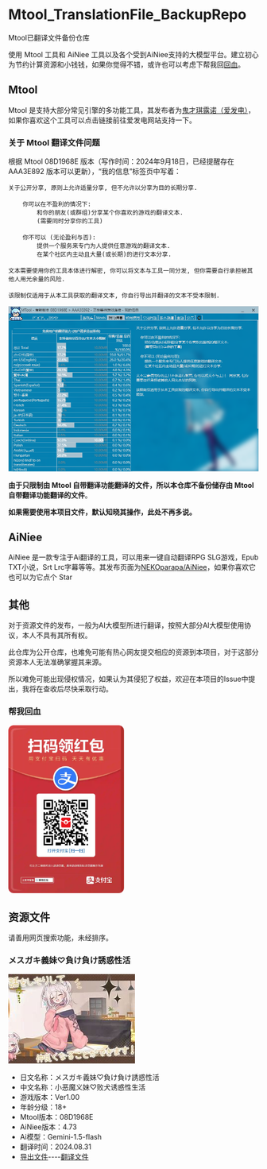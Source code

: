 # Mtool_TranslationFile_BackupRepo
Mtool已翻译文件备份仓库

使用 Mtool 工具和 AiNiee 工具以及各个受到AiNiee支持的大模型平台。建立初心为节约计算资源和小钱钱，如果你觉得不错，或许也可以考虑下帮我回[回血](https://github.com/Huiaei/Mtool_TranslationFile_BackupRepo/edit/main/README.md#%E5%B8%AE%E6%88%91%E5%9B%9E%E8%A1%80)。

## Mtool

Mtool 是支持大部分常见引擎的多功能工具，其发布者为[鬼才琪露诺（爱发电）](https://afdian.com/a/AdventCirno?tab=home)，如果你喜欢这个工具可以点击链接前往爱发电网站支持一下。

### 关于 Mtool 翻译文件问题

根据 Mtool 08D1968E 版本（写作时间：2024年9月18日，已经提醒存在 AAA3E892 版本可以更新），“我的信息”标签页中写着：
```
关于公开分享, 原则上允许适量分享, 但不允许以分享为目的长期分享.

    你可以在不盈利的情况下: 
        和你的朋友(或群组)分享某个你喜欢的游戏的翻译文本.
        (需要同时分享你的工具)
    
    你不可以 (无论盈利与否): 
        提供一个服务来专门为人提供任意游戏的翻译文本. 
        在某个社区内主动且大量(或长期)的进行文本分享.

文本需要使用你的工具本体进行解密, 你可以将文本与工具一同分发, 但你需要自行承担被其他人用光余量的风险.

该限制仅适用于从本工具获取的翻译文本, 你自行导出并翻译的文本不受本限制.
```
![image-20240918004343854](./assets/image-20240918004343854.png)

**由于只限制由 Mtool 自带翻译功能翻译的文件，所以本仓库不备份储存由 Mtool 自带翻译功能翻译的文件**。

**如果需要使用本项目文件，默认知晓其操作，此处不再多说。**

## AiNiee

AiNiee 是一款专注于Ai翻译的工具，可以用来一键自动翻译RPG SLG游戏，Epub TXT小说，Srt Lrc字幕等等。其发布页面为[NEKOparapa/AiNiee](https://github.com/NEKOparapa/AiNiee)，如果你喜欢它也可以为它点个 Star



## 其他

对于资源文件的发布，一般为AI大模型所进行翻译，按照大部分AI大模型使用协议，本人不具有其所有权。

此仓库为公开仓库，也难免可能有热心网友提交相应的资源到本项目，对于这部分资源本人无法准确掌握其来源。

所以难免可能出现侵权情况，如果认为其侵犯了权益，欢迎在本项目的Issue中提出，我将在查收后尽快采取行动。

### 帮我回血

<img src="./assets/d3fd336fd59763699a96fc790c410b2b.jpeg" alt="d3fd336fd59763699a96fc790c410b2b-w70" style="zoom: 33%;" />

## 资源文件

请善用网页搜索功能，未经排序。

### メスガキ義妹♡負け負け誘惑性活

![image-20240918010444894](./assets/image-20240918010444894.png)

* 日文名称：メスガキ義妹♡負け負け誘惑性活
* 中文名称：小恶魔义妹♡败犬诱惑性生活
* 游戏版本：Ver1.00
* 年龄分级：18+
* Mtool版本：08D1968E
* AiNiee版本：4.73
* Ai模型：Gemini-1.5-flash
* 翻译时间：2024.08.31
* [导出文件](./backupfile/メスガキ義妹♡負け負け誘惑性活/ManualTransFile.json)----[翻译文件](./backupfile/メスガキ義妹♡負け負け誘惑性活/ManualTransFile_translated.json)
